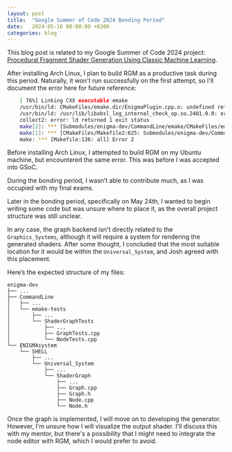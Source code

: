 ```yaml
---
layout: post
title:  "Google Summer of Code 2024 Bonding Period"
date:   2024-05-16 00:00:00 +0300
categories: blog
---
```


This blog post is related to my Google Summer of Code 2024 project: [Procedural Fragment Shader Generation Using Classic Machine Learning][my-google-summer-of-code-2024-project].

After installing Arch Linux, I plan to build RGM as a productive task during this period. Naturally, it won't run successfully on the first attempt, so I'll document the error here for future reference:
    
```bash
    [ 76%] Linking CXX executable emake
    /usr/bin/ld: CMakeFiles/emake.dir/EnigmaPlugin.cpp.o: undefined reference to symbol '_ZN4absl12lts_2024011612log_internal21CheckOpMessageBuilderC1EPKc'
    /usr/bin/ld: /usr/lib/libabsl_log_internal_check_op.so.2401.0.0: error adding symbols: DSO missing from command line
    collect2: error: ld returned 1 exit status
    make[2]: *** [Submodules/enigma-dev/CommandLine/emake/CMakeFiles/emake.dir/build.make:203: Submodules/enigma-dev/CommandLine/emake/emake] Error 1
    make[1]: *** [CMakeFiles/Makefile2:625: Submodules/enigma-dev/CommandLine/emake/CMakeFiles/emake.dir/all] Error 2
    make: *** [Makefile:136: all] Error 2
```

Before installing Arch Linux, I attempted to build RGM on my Ubuntu machine, but encountered the same error. This was before I was accepted into GSoC.

During the bonding period, I wasn’t able to contribute much, as I was occupied with my final exams.

Later in the bonding period, specifically on May 24th, I wanted to begin writing some code but was unsure where to place it, as the overall project structure was still unclear.

In any case, the graph backend isn't directly related to the `Graphics_Systems`, although it will require a system for rendering the generated shaders. After some thought, I concluded that the most suitable location for it would be within the `Universal_System`, and Josh agreed with this placement.

Here’s the expected structure of my files:
    
```
enigma-dev
├── ...
├── CommandLine
│   ├── ...
│   └── emake-tests
│       ├── ...
│       └── ShaderGraphTests
│           ├── ...
│           ├── GraphTests.cpp
│           └── NodeTests.cpp
└── ENIGMAsystem
    └── SHELL
        ├── ...
        └── Universal_System
            ├── ...
            └── ShaderGraph
                ├── ...
                ├── Graph.cpp
                ├── Graph.h
                ├── Node.cpp
                └── Node.h
```

Once the graph is implemented, I will move on to developing the generator. However, I'm unsure how I will visualize the output shader. I'll discuss this with my mentor, but there's a possibility that I might need to integrate the node editor with RGM, which I would prefer to avoid.


[my-google-summer-of-code-2024-project]: https://summerofcode.withgoogle.com/programs/2024/projects/wYTZuQbA
